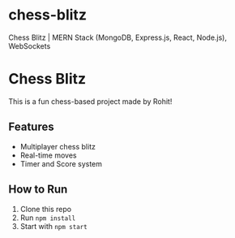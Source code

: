 # chess-blitz
 Chess Blitz | MERN Stack (MongoDB, Express.js, React, Node.js), WebSockets 
# Chess Blitz

This is a fun chess-based project made by Rohit!

## Features
- Multiplayer chess blitz
- Real-time moves
- Timer and Score system

## How to Run
1. Clone this repo
2. Run `npm install`
3. Start with `npm start`

